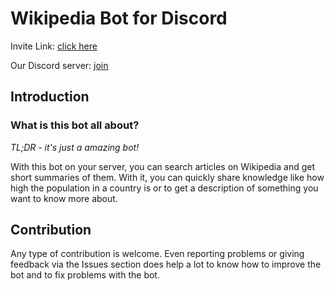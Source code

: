 # Wikipedia Bot for Discord

Invite Link: [click here](https://discordapp.com/oauth2/authorize?client_id=554751047030013953&scope=bot&permissions=3467328)

Our Discord server: [join]()

## Introduction

### What is this bot all about?

*TL;DR - it's just a amazing bot!*

With this bot on your server, you can search articles on Wikipedia and get short summaries of them.
With it, you can quickly share knowledge like how high the population in a country is or to get a
description of something you want to know more about.

## Contribution

Any type of contribution is welcome. Even reporting problems or giving feedback via the Issues section
does help a lot to know how to improve the bot and to fix problems with the bot.

